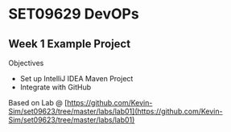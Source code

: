 # SET09629 DevOPs

## Week 1 Example Project

Objectives 

- Set up IntelliJ IDEA Maven Project 
- Integrate with GitHub

Based on Lab @ [https://github.com/Kevin-Sim/set09623/tree/master/labs/lab01](https://github.com/Kevin-Sim/set09623/tree/master/labs/lab01)
 
